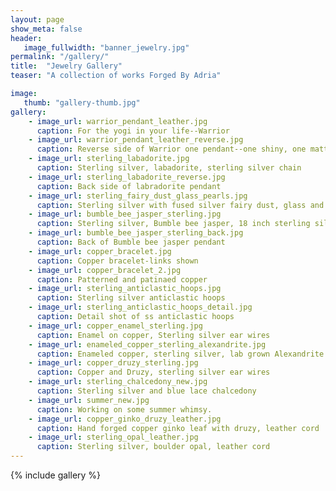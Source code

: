 ```yaml
---
layout: page
show_meta: false
header:
   image_fullwidth: "banner_jewelry.jpg"
permalink: "/gallery/"
title:  "Jewelry Gallery"
teaser: "A collection of works Forged By Adria"

image:
   thumb: "gallery-thumb.jpg"
gallery:
    - image_url: warrior_pendant_leather.jpg
      caption: For the yogi in your life--Warrior 
    - image_url: warrior_pendant_leather_reverse.jpg
      caption: Reverse side of Warrior one pendant--one shiny, one matte--to match your mood.
    - image_url: sterling_labadorite.jpg
      caption: Sterling silver, labadorite, sterling silver chain 
    - image_url: sterling_labadorite_reverse.jpg
      caption: Back side of labradorite pendant
    - image_url: sterling_fairy_dust_glass_pearls.jpg
      caption: Sterling silver with fused silver fairy dust, glass and pearls
    - image_url: bumble_bee_jasper_sterling.jpg
      caption: Sterling silver, Bumble bee jasper, 18 inch sterling silver chain
    - image_url: bumble_bee_jasper_sterling_back.jpg
      caption: Back of Bumble bee jasper pendant
    - image_url: copper_bracelet.jpg
      caption: Copper bracelet-links shown
    - image_url: copper_bracelet_2.jpg
      caption: Patterned and patinaed copper
    - image_url: sterling_anticlastic_hoops.jpg
      caption: Sterling silver anticlastic hoops
    - image_url: sterling_anticlastic_hoops_detail.jpg
      caption: Detail shot of ss anticlastic hoops
    - image_url: copper_enamel_sterling.jpg
      caption: Enamel on copper, Sterling silver ear wires
    - image_url: enameled_copper_sterling_alexandrite.jpg
      caption: Enameled copper, sterling silver, lab grown Alexandrite
    - image_url: copper_druzy_sterling.jpg
      caption: Copper and Druzy, sterling silver ear wires
    - image_url: sterling_chalcedony_new.jpg
      caption: Sterling silver and blue lace chalcedony
    - image_url: summer_new.jpg
      caption: Working on some summer whimsy.
    - image_url: copper_ginko_druzy_leather.jpg
      caption: Hand forged copper ginko leaf with druzy, leather cord
    - image_url: sterling_opal_leather.jpg
      caption: Sterling silver, boulder opal, leather cord
---
```


{% include gallery %}